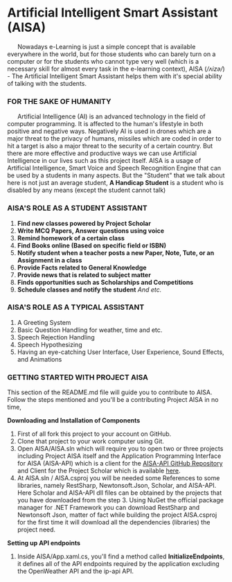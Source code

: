 # Artificial Intelligent Smart Assistant (AISA)
&nbsp;&nbsp;&nbsp;&nbsp;&nbsp;&nbsp;Nowadays e-Learning is just a simple concept that is available everywhere in the world, but for those students who can barely turn on a computer or for the students who cannot type very well (which is a necessary skill for almost every task in the e-learning context), AISA  (<em>/ʌizə/</em>) - The Artificial Intelligent Smart Assistant helps them with it's special ability of talking with the students.

### FOR THE SAKE OF HUMANITY

&nbsp;&nbsp;&nbsp;&nbsp;&nbsp;&nbsp;Artificial Intelligence (AI) is an advanced technology in the field of computer programming. It is affected to the human's lifestyle in both positive and negative ways. Negatively AI is used in drones which are a major threat to the privacy of humans, missiles which are coded in order to hit a target is also a major threat to the security of a certain country. But there are more effective and productive ways we can use Artificial Intelligence in our lives such as this project itself. AISA is a usage of Artificial Intelligence, Smart Voice and Speech Recognition Engine that can be used by a students in many aspects. But the "Student" that we talk about here is not just an average student, <strong>A Handicap Student</strong> is a student who is disabled by any means (except the student cannot talk)

### AISA'S ROLE AS A STUDENT ASSISTANT

1. <strong>Find new classes powered by Project Scholar</strong>
2. <strong>Write MCQ Papers, Answer questions using voice</strong>
3. <strong>Remind homework of a certain class</strong>
4. <strong>Find Books online (Based on specific field or ISBN)</strong>
5. <strong>Notify student when a teacher posts a new Paper, Note, Tute, or an Assignment in a class</strong>
6. <strong>Provide Facts related to General Knowledge</strong>
7. <strong>Provide news that is related to subject matter</strong>
8. <strong>Finds opportunities such as Scholarships and Competitions</strong>
9. <strong>Schedule classes and notify the student</strong>
<em>And etc.</em>

### AISA'S ROLE AS A TYPICAL ASSISTANT

1. A Greeting System
2. Basic Question Handling for weather, time and etc.
3. Speech Rejection Handling
4. Speech Hypothesizing
5. Having an eye-catching User Interface, User Experience, Sound Effects, and Animations

### GETTING STARTED WITH PROJECT AISA

This section of the README.md file will guide you to contribute to AISA. Follow the steps mentioned and you'll be a contributing Project AISA in no time,

<strong>Downloading and Installation of Components</strong>
<br>
1. First of all fork this project to your account on GitHub.
2. Clone that project to your work computer using Git.
3. Open AISA/AISA.sln which will require you to open two or three projects including Project AISA itself and the Application Programming Interface for AISA (AISA-API) which is a client for the <a href="http://www.github.com/Chamuth/AISA-API">AISA-API GitHub Repository</a> and Client for the Project Scholar which is available <a href="http://www.github.com/Chamuth/scholar-csharp-sdk">here</a>.
4. At AISA.sln / AISA.csproj you will be needed some References to some libraries, namely RestSharp, Newtonsoft.Json, Scholar, and AISA-API. Here Scholar and AISA-API dll files can be obtained by the projects that you have downloaded from the step 3. Using NuGet the official package manager for .NET Framework you can download RestSharp and Newtonsoft Json, matter of fact while building the project AISA.csproj for the first time it will download all the dependencies (libraries) the project need.

<strong>Setting up API endpoints</strong>
<br>
1. Inside AISA/App.xaml.cs, you'll find a method called <strong>InitializeEndpoints</strong>, it defines all of the API endpoints required by the application excluding the OpenWeather API and the ip-api API.